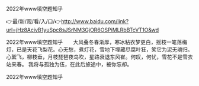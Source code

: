 2022年www填空题知乎

👉最/新/观/看/入/口/👉http://www.baidu.com/link?url=jHz8AcivB1yuSpc8sJSrNM3GjOR6OSPiMLRbBTcVT1O&wd

2022年www填空题知乎　　大风叠冬春渐厚，寒冰粘衣梦更白，摇枝一笔落梅灯，已是天花飞梨花。心无愁，煮灯花，雪地下埋藏尽腐叶狂，笑它为泥无魂归。心絮飞，柳枝垂，月枝琵琶夜鸟吹，星路衰退东风崔。何叹，何忧，雪花不是雪衣站来春。
	我将与孤独为伍，在此后旅途中，被你忘却。


2022年www填空题知乎
